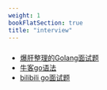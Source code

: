 ```yaml
---
weight: 1
bookFlatSection: true
title: "interview"
---
```


###
* [爆肝整理的Golang面试题](https://www.zhihu.com/tardis/bd/art/519979757?source_id=1001)
* [牛客go语法](https://www.nowcoder.com/exam/oj?page=1&tab=%E8%AF%AD%E6%B3%95%E7%AF%87&topicId=317)
* [bilibili go面试题](https://search.bilibili.com/all?keyword=Golang%E9%9D%A2%E8%AF%95%E9%A2%982024&from_source=webtop_search&spm_id_from=333.788&search_source=5)